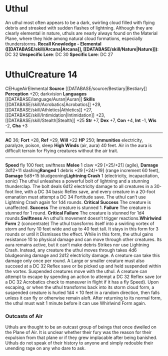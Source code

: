 ﻿---
ac: '36'
alignment: CE
all_resistance: null
burrow_speed: null
charisma: '+3'
climb_speed: null
constitution: '+4'
creature_ability:
- High Winds
- Lightning Crash
- Swiftness
- Whirlwind Form
creature_family: null
dexterity: '+7'
element: Air
fly_speed: '100'
fortitude: '+28'
hardness: null
hp: '250'
id: '398'
immunity:
- electricity
- paralyze
- poison
- sleep
intelligence: '-1'
land_speed: null
language:
- '[[DATABASE/language/Auran|Auran]]'
level: '14'
max_speed: '100'
name: Uthul
perception: '+20'
rarity: Common
reflex: '+29'
resistance: null
rus_type_level: null
school: null
sense:
- darkvision
size: Huge
skill:
- '[[DATABASE/skill/Acrobatics|Acrobatics]] +29'
- '[[DATABASE/skill/Athletics|Athletics]] +27'
- '[[DATABASE/skill/Intimidation|Intimidation]] +23'
- '[[DATABASE/skill/Stealth|Stealth]] +25'
source: '[[DATABASE/source/Bestiary|Bestiary]]'
speed:
- fly 100 feet; swiftness
spell: null
strength: '+7'
strength_req: '7'
strongest_save:
- Reflex
swim_speed: null
trait:
- '[[DATABASE/trait/Air|Air]]'
- '[[DATABASE/trait/Elemental|Elemental]]'
type: Creature
vision: Darkvision
weakest_save:
- Will
weakness: null
will: '+22'
wisdom: '-2'

---
# Uthul

An uthul most often appears to be a dark, swirling cloud filled with flying debris and streaked with sudden flashes of lightning. Although they are clearly elemental in nature, uthuls are nearly always found on the Material Plane, where they hide among natural cloud formations, especially thunderstorms.
**Recall Knowledge - Elemental ([[DATABASE/skill/Arcana|Arcana]], [[DATABASE/skill/Nature|Nature]])**: DC 32
**Unspecific Lore**: DC 30
**Specific Lore**: DC 27

# Uthul<span class="item-type">Creature 14</span>

<span class="trait-alignment item-trait">CE</span><span class="trait-size item-trait">Huge</span><span class="item-trait">Air</span><span class="item-trait">Elemental</span>
**Source** [[DATABASE/source/Bestiary|Bestiary]]
**Perception** +20; darkvision
**Languages** [[DATABASE/language/Auran|Auran]]
**Skills** [[DATABASE/skill/Acrobatics|Acrobatics]] +29, [[DATABASE/skill/Athletics|Athletics]] +27, [[DATABASE/skill/Intimidation|Intimidation]] +23, [[DATABASE/skill/Stealth|Stealth]] +25
**Str** +7, **Dex** +7, **Con** +4, **Int** -1, **Wis** -2, **Cha** +3

---
**AC** 36; **Fort** +28, **Ref** +29, **Will** +22
**HP** 250; **Immunities** electricity, paralyze, poison, sleep
<span class="in-box-ability">**High Winds** (air, aura) 40 feet. Air in the aura is difficult terrain for Flying creatures without the air trait.</span>

---
**Speed** fly 100 feet; swiftness
<span class="in-box-ability">**Melee** <span class="action-icon">1</span> claw +29 [+25/+21] (agile), **Damage** 3d12+11 slashing</span><span class="in-box-ability">**Ranged** <span class="action-icon">1</span> debris +29 [+24/+19] (range increment 60 feet), **Damage** 5d8+15 bludgeoning</span><span class="in-box-ability">**Lightning Crash** <span class="action-icon">1</span> (electricity, incapacitation, sonic) The uthul unleashes a powerful bolt of lightning and a stunning thunderclap. The bolt deals 6d12 electricity damage to all creatures in a 30-foot line, with a DC 34 basic Reflex save, and every creature in a 20-foot emanation must attempt a DC 34 Fortitude save. The uthul can’t use Lightning Crash again for 1d4 rounds.
**Critical Success** The creature is unaffected.
**Success** The creature is stunned 1.
**Failure** The creature is stunned for 1 round.
**Critical Failure** The creature is stunned for 1d4 rounds.</span><span class="in-box-ability">**Swiftness** An uthul’s movement doesn’t trigger reactions.</span><span class="in-box-ability">**Whirlwind Form** <span class="action-icon">2</span> (concentrate) The uthul transforms itself into a swirling vortex of storm and fury 10 feet wide and up to 40 feet tall. It stays in this form for 3 rounds or until it Dismisses the effect. While in this form, the uthul gains resistance 10 to physical damage and can move through other creatures. Its aura remains active, but it can’t make debris Strikes nor use Lightning Crash. Instead, any creature the uthul moves through takes 4d6 bludgeoning damage and 2d12 electricity damage. A creature can take this damage only once per round. A Large or smaller creature must also succeed at a DC 32 Reflex save or be picked up and held suspended within the vortex. Suspended creatures move with the uthul. A creature can attempt to escape by spending an action to attempt a DC 32 Reflex save (or a DC 32 Acrobatics check to maneuver in flight if it has a fly Speed). Upon escaping, or when the uthul transforms back into its storm cloud form, a suspended creature is hurled 1d4 × 10 feet in a random direction, then falls unless it can fly or otherwise remain aloft. After returning to its normal form, the uthul must wait 1 minute before it can use Whirlwind Form again.</span>

###  Outcasts of Air

Uthuls are thought to be an outcast group of beings that once dwelled on the Plane of Air. It is unclear whether their fury was the reason for their expulsion from that plane or if they grew implacable after being banished. Uthuls do not speak of their history to anyone and simply redouble their unending rage on any who dare to ask.
